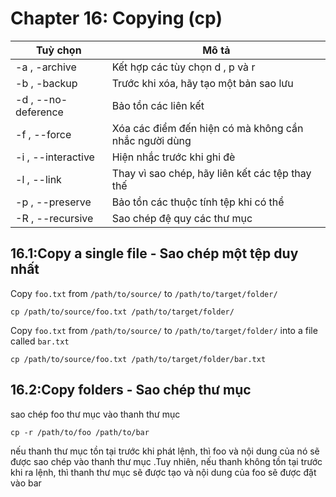 # Chapter 16: Copying (cp)


Tuỳ chọn |Mô tả|
|---|---|
-a , -archive|Kết hợp các tùy chọn d , p và r
-b , -backup|Trước khi xóa, hãy tạo một bản sao lưu
-d , --no-deference| Bảo tồn các liên kết
-f , --force|Xóa các điểm đến hiện có mà không cần nhắc người dùng
-i , --interactive |Hiện nhắc trước khi ghi đè
-l , --link |Thay vì sao chép, hãy liên kết các tệp thay thế
-p , --preserve |Bảo tồn các thuộc tính tệp khi có thể
-R , --recursive |Sao chép đệ quy các thư mục

## 16.1:Copy a single file - Sao chép một tệp duy nhất

Copy `foo.txt` from `/path/to/source/` to `/path/to/target/folder/`
```
cp /path/to/source/foo.txt /path/to/target/folder/
```
Copy `foo.txt` from `/path/to/source/` to `/path/to/target/folder/` into a file called `bar.txt`
```
cp /path/to/source/foo.txt /path/to/target/folder/bar.txt
```

## 16.2:Copy folders - Sao chép thư mục

sao chép foo thư mục vào thanh thư mục
```
cp -r /path/to/foo /path/to/bar
```
nếu thanh thư mục tồn tại trước khi phát lệnh, thì foo và nội dung của nó sẽ được sao chép vào thanh thư mục .Tuy nhiên, nếu thanh không tồn tại trước khi ra lệnh, thì thanh thư mục sẽ được tạo và nội dung của foo sẽ được đặt vào bar